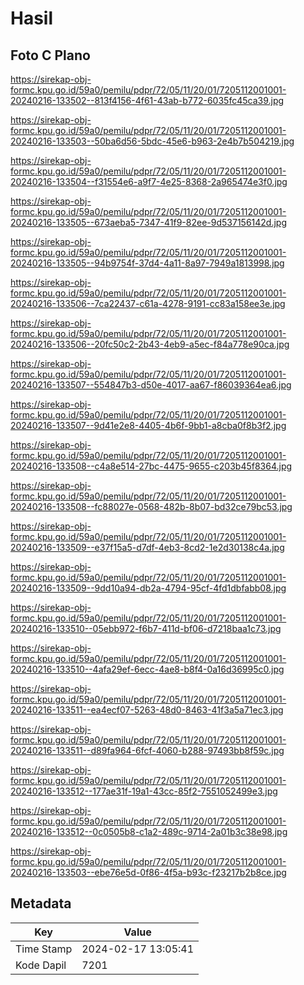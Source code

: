 # Hasil

## Foto C Plano

https://sirekap-obj-formc.kpu.go.id/59a0/pemilu/pdpr/72/05/11/20/01/7205112001001-20240216-133502--813f4156-4f61-43ab-b772-6035fc45ca39.jpg

https://sirekap-obj-formc.kpu.go.id/59a0/pemilu/pdpr/72/05/11/20/01/7205112001001-20240216-133503--50ba6d56-5bdc-45e6-b963-2e4b7b504219.jpg

https://sirekap-obj-formc.kpu.go.id/59a0/pemilu/pdpr/72/05/11/20/01/7205112001001-20240216-133504--f31554e6-a9f7-4e25-8368-2a965474e3f0.jpg

https://sirekap-obj-formc.kpu.go.id/59a0/pemilu/pdpr/72/05/11/20/01/7205112001001-20240216-133505--673aeba5-7347-41f9-82ee-9d537156142d.jpg

https://sirekap-obj-formc.kpu.go.id/59a0/pemilu/pdpr/72/05/11/20/01/7205112001001-20240216-133505--94b9754f-37d4-4a11-8a97-7949a1813998.jpg

https://sirekap-obj-formc.kpu.go.id/59a0/pemilu/pdpr/72/05/11/20/01/7205112001001-20240216-133506--7ca22437-c61a-4278-9191-cc83a158ee3e.jpg

https://sirekap-obj-formc.kpu.go.id/59a0/pemilu/pdpr/72/05/11/20/01/7205112001001-20240216-133506--20fc50c2-2b43-4eb9-a5ec-f84a778e90ca.jpg

https://sirekap-obj-formc.kpu.go.id/59a0/pemilu/pdpr/72/05/11/20/01/7205112001001-20240216-133507--554847b3-d50e-4017-aa67-f86039364ea6.jpg

https://sirekap-obj-formc.kpu.go.id/59a0/pemilu/pdpr/72/05/11/20/01/7205112001001-20240216-133507--9d41e2e8-4405-4b6f-9bb1-a8cba0f8b3f2.jpg

https://sirekap-obj-formc.kpu.go.id/59a0/pemilu/pdpr/72/05/11/20/01/7205112001001-20240216-133508--c4a8e514-27bc-4475-9655-c203b45f8364.jpg

https://sirekap-obj-formc.kpu.go.id/59a0/pemilu/pdpr/72/05/11/20/01/7205112001001-20240216-133508--fc88027e-0568-482b-8b07-bd32ce79bc53.jpg

https://sirekap-obj-formc.kpu.go.id/59a0/pemilu/pdpr/72/05/11/20/01/7205112001001-20240216-133509--e37f15a5-d7df-4eb3-8cd2-1e2d30138c4a.jpg

https://sirekap-obj-formc.kpu.go.id/59a0/pemilu/pdpr/72/05/11/20/01/7205112001001-20240216-133509--9dd10a94-db2a-4794-95cf-4fd1dbfabb08.jpg

https://sirekap-obj-formc.kpu.go.id/59a0/pemilu/pdpr/72/05/11/20/01/7205112001001-20240216-133510--05ebb972-f6b7-411d-bf06-d7218baa1c73.jpg

https://sirekap-obj-formc.kpu.go.id/59a0/pemilu/pdpr/72/05/11/20/01/7205112001001-20240216-133510--4afa29ef-6ecc-4ae8-b8f4-0a16d36995c0.jpg

https://sirekap-obj-formc.kpu.go.id/59a0/pemilu/pdpr/72/05/11/20/01/7205112001001-20240216-133511--ea4ecf07-5263-48d0-8463-41f3a5a71ec3.jpg

https://sirekap-obj-formc.kpu.go.id/59a0/pemilu/pdpr/72/05/11/20/01/7205112001001-20240216-133511--d89fa964-6fcf-4060-b288-97493bb8f59c.jpg

https://sirekap-obj-formc.kpu.go.id/59a0/pemilu/pdpr/72/05/11/20/01/7205112001001-20240216-133512--177ae31f-19a1-43cc-85f2-7551052499e3.jpg

https://sirekap-obj-formc.kpu.go.id/59a0/pemilu/pdpr/72/05/11/20/01/7205112001001-20240216-133512--0c0505b8-c1a2-489c-9714-2a01b3c38e98.jpg

https://sirekap-obj-formc.kpu.go.id/59a0/pemilu/pdpr/72/05/11/20/01/7205112001001-20240216-133503--ebe76e5d-0f86-4f5a-b93c-f23217b2b8ce.jpg


## Metadata

| Key        | Value               |
| ---------- | ------------------- |
| Time Stamp | 2024-02-17 13:05:41 |
| Kode Dapil | 7201                |



